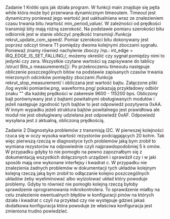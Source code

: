Zadanie 1
Krótki opis jak działa program. W funkcji main znajduje się pętla while która może być przerwana dynamicznym timeoutem. Timeout jest dynamiczny ponieważ jego wartość jest uaktualniana wraz ze znalezieniem czasu trwania bitu /wartość min_period_value/. W zależności od prędkości transmisji bity mają różną szerokość. Na podstawie pomiaru szerokości bitu odbiornik jest w stanie obliczyć prędkość transmisji /funkcja rekrut_update_com_speed/. Pomiar szerokości bitu dokonywany jest poprzez odczyt timera T1 pomiędzy dwoma kolejnymi zboczami sygnału. Ponieważ znamy również nachylenie zboczy /np.: int_edge = IRQ_EDGE_IS_SET_FALLING;/, możemy określić czy sygnał pomiędzy nimi to jedynki czy zera. Wszystkie czytane wartości są zapisywane do tablicy /struct Bits_s measurements[]/. 
Po przekroczeniu timeoutu następuje obliczenie poszczególnych bitów na podstawie zapisanych czasów trwania mierzonych odcinków pomiędzy zboczami /funkcja rekrut_stop_measurement/ i obliczana jest wartość bajtu. Załączone pliki /log wyniki pomiarów.png, waveforms.png/ pokazują przykładowy odbiór znaku "\" dla każdej prędkości w zakeresie 9600 - 115200 bps. Obliczony bajt porównywany jest z bajtami powitalnymi obsługiwanych modułów i jeżeli następuje zgodność tych bajtów to jest odpowiedź pozytywna 0xAA. W innym wypadku jeżeli struktura bajtów powitalnego jest prawidłowa ale moduł nie jest obsługiwany udzielana jest odpowiedź 0xAF. Odpowiedź wysyłana jest z aktualną, obliczoną prędkością.

Zadanie 2 
Diagnostyka problemów z transmisją I2C. W pierwszej kolejności rzuca się w oczy wysoka wartość rezystorów podciągających 20 kohm. Tak więc pierwszą rzeczą w diagnostyce tych problemów jaką bym zrobił to wymiana rezystorów na odpowiednie czyli najprawdopodobniej 5 k omów. W przypadku gdyby to nie pomogło na pewno zapoznałbym się z dokumentacją wszystkich dołączonych urządzeń i sprawdził czy i w jaki sposób mają one wykonane interfejsy i kwadrat c. W przypadku nie znalezienia żadnych problemów w dokumentacji tych układów kolejnym kolejną rzeczą jaką bym zrobił to odłączanie kolejno poszczególnych układów żeby wyeliminować albo wyizolować układ który powoduje problemy. Gdyby to również nie pomogło kolejną rzeczą byłoby sprawdzenie oprogramowania mikrokontrolera. To sprawdzenie miałby na celu znalezienie ewentualnych błędów w konfiguracji pinów na których działa i kwadrat c czyli na przykład czy nie występuje gdzieś jakaś dodatkowa konfiguracja która powoduje że właściwa konfiguracja jest zmieniona trudno powiedzieć.
